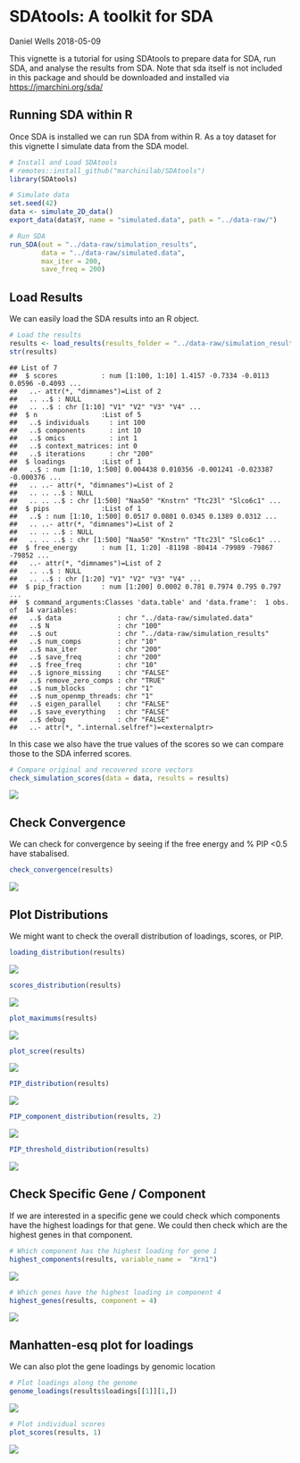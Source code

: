 SDAtools: A toolkit for SDA
================
Daniel Wells
2018-05-09

This vignette is a tutorial for using SDAtools to prepare data for SDA,
run SDA, and analyse the results from SDA. Note that sda itself is not
included in this package and should be downloaded and installed via
<https://jmarchini.org/sda/>

## Running SDA within R

Once SDA is installed we can run SDA from within R. As a toy dataset for
this vignette I simulate data from the SDA model.

``` r
# Install and Load SDAtools
# remotes::install_github("marchinilab/SDAtools")
library(SDAtools)

# Simulate data
set.seed(42)
data <- simulate_2D_data()
export_data(data$Y, name = "simulated.data", path = "../data-raw/")
```

``` r
# Run SDA
run_SDA(out = "../data-raw/simulation_results",
        data = "../data-raw/simulated.data",
        max_iter = 200,
        save_freq = 200)
```

## Load Results

We can easily load the SDA results into an R object.

``` r
# Load the results
results <- load_results(results_folder = "../data-raw/simulation_results", data_path = "../data-raw/")
str(results)
```

    ## List of 7
    ##  $ scores           : num [1:100, 1:10] 1.4157 -0.7334 -0.0113 0.0596 -0.4093 ...
    ##   ..- attr(*, "dimnames")=List of 2
    ##   .. ..$ : NULL
    ##   .. ..$ : chr [1:10] "V1" "V2" "V3" "V4" ...
    ##  $ n                :List of 5
    ##   ..$ individuals     : int 100
    ##   ..$ components      : int 10
    ##   ..$ omics           : int 1
    ##   ..$ context_matrices: int 0
    ##   ..$ iterations      : chr "200"
    ##  $ loadings         :List of 1
    ##   ..$ : num [1:10, 1:500] 0.004438 0.010356 -0.001241 -0.023387 -0.000376 ...
    ##   .. ..- attr(*, "dimnames")=List of 2
    ##   .. .. ..$ : NULL
    ##   .. .. ..$ : chr [1:500] "Naa50" "Knstrn" "Ttc23l" "Slco6c1" ...
    ##  $ pips             :List of 1
    ##   ..$ : num [1:10, 1:500] 0.0517 0.0801 0.0345 0.1389 0.0312 ...
    ##   .. ..- attr(*, "dimnames")=List of 2
    ##   .. .. ..$ : NULL
    ##   .. .. ..$ : chr [1:500] "Naa50" "Knstrn" "Ttc23l" "Slco6c1" ...
    ##  $ free_energy      : num [1, 1:20] -81198 -80414 -79989 -79867 -79852 ...
    ##   ..- attr(*, "dimnames")=List of 2
    ##   .. ..$ : NULL
    ##   .. ..$ : chr [1:20] "V1" "V2" "V3" "V4" ...
    ##  $ pip_fraction     : num [1:200] 0.0002 0.781 0.7974 0.795 0.797 ...
    ##  $ command_arguments:Classes 'data.table' and 'data.frame':  1 obs. of  14 variables:
    ##   ..$ data              : chr "../data-raw/simulated.data"
    ##   ..$ N                 : chr "100"
    ##   ..$ out               : chr "../data-raw/simulation_results"
    ##   ..$ num_comps         : chr "10"
    ##   ..$ max_iter          : chr "200"
    ##   ..$ save_freq         : chr "200"
    ##   ..$ free_freq         : chr "10"
    ##   ..$ ignore_missing    : chr "FALSE"
    ##   ..$ remove_zero_comps : chr "TRUE"
    ##   ..$ num_blocks        : chr "1"
    ##   ..$ num_openmp_threads: chr "1"
    ##   ..$ eigen_parallel    : chr "FALSE"
    ##   ..$ save_everything   : chr "FALSE"
    ##   ..$ debug             : chr "FALSE"
    ##   ..- attr(*, ".internal.selfref")=<externalptr>

In this case we also have the true values of the scores so we can
compare those to the SDA inferred scores.

``` r
# Compare original and recovered score vectors
check_simulation_scores(data = data, results = results)
```

![](vignette_files/figure-gfm/compare-1.png)<!-- -->

## Check Convergence

We can check for convergence by seeing if the free energy and % PIP
\<0.5 have stabalised.

``` r
check_convergence(results)
```

![](vignette_files/figure-gfm/convergence-1.png)<!-- -->

## Plot Distributions

We might want to check the overall distribution of loadings, scores, or
PIP.

``` r
loading_distribution(results)
```

![](vignette_files/figure-gfm/distributions-1.png)<!-- -->

``` r
scores_distribution(results)
```

![](vignette_files/figure-gfm/distributions-2.png)<!-- -->

``` r
plot_maximums(results)
```

![](vignette_files/figure-gfm/distributions-3.png)<!-- -->

``` r
plot_scree(results)
```

![](vignette_files/figure-gfm/distributions-4.png)<!-- -->

``` r
PIP_distribution(results)
```

![](vignette_files/figure-gfm/distributions-5.png)<!-- -->

``` r
PIP_component_distribution(results, 2)
```

![](vignette_files/figure-gfm/distributions-6.png)<!-- -->

``` r
PIP_threshold_distribution(results)
```

![](vignette_files/figure-gfm/distributions-7.png)<!-- -->

## Check Specific Gene / Component

If we are interested in a specific gene we could check which components
have the highest loadings for that gene. We could then check which are
the highest genes in that component.

``` r
# Which component has the highest loading for gene 1
highest_components(results, variable_name =  "Xrn1")
```

![](vignette_files/figure-gfm/specific-1.png)<!-- -->

``` r
# Which genes have the highest loading in component 4
highest_genes(results, component = 4)
```

![](vignette_files/figure-gfm/specific-2.png)<!-- -->

## Manhatten-esq plot for loadings

We can also plot the gene loadings by genomic location

``` r
# Plot loadings along the genome
genome_loadings(results$loadings[[1]][1,])
```

![](vignette_files/figure-gfm/manhatten-1.png)<!-- -->

``` r
# Plot individual scores
plot_scores(results, 1)
```

![](vignette_files/figure-gfm/manhatten-2.png)<!-- -->

